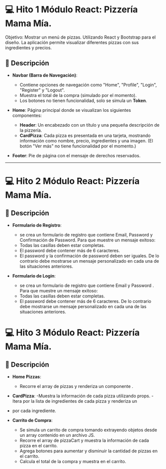 # 💻 Hito 1 Módulo React: Pizzería Mama Mía.

Objetivo: Mostrar un menú de pizzas. Utilizando React y Bootstrap para el diseño. La aplicación permite visualizar diferentes pizzas con sus ingredientes y precios.

## 📝 Descripción

- **Navbar (Barra de Navegación)**:
  - Contiene opciones de navegación como "Home", "Profile", "Login", "Register" y "Logout".
  - Muestra el total de la compra (simulado por el momento).
  - Los botones no tienen funcionalidad, solo se simula un **Token**.

- **Home**: Página principal donde se visualizan los siguientes componentes:
  - **Header**: Un encabezado con un título y una pequeña descripción de la pizzería.
  - **CardPizza**: Cada pizza es presentada en una tarjeta, mostrando información como nombre, precio, ingredientes y una imagen. (El botón "Ver más" no tiene funcionalidad por el momento.)

- **Footer**: Pie de página con el mensaje de derechos reservados.

---

# 💻 Hito 2 Módulo React: Pizzería Mama Mía.

## 📝 Descripción

- **Formulario de Registro**:
  - se crea un formulario de registro que contiene Email, Password y Confirmación de Password.
  Para que muestre un mensaje exitoso:
  - Todas las casillas deben estar completas.
  - El password debe contener más de 6 caracteres.
  - El password y la confirmación de password deben ser iguales.
  De lo contrario debe mostrarse un mensaje personalizado en cada una de las situaciones anteriores.

- **Formulario de Login**:
  - se crea un formulario de registro que contiene Email y Password .
  Para que muestre un mensaje exitoso:
  - Todas las casillas deben estar completas.
  - El password debe contener más de 6 caracteres.
    De lo contrario debe mostrarse un mensaje personalizado en cada una de las situaciones anteriores.

# 💻 Hito 3 Módulo React: Pizzería Mama Mía.

## 📝 Descripción

- **Home Pizzas**:
   - Recorre el array de pizzas y renderiza un componente <CardPizza />.


- **CardPizza**:
  -Muestra la información de cada pizza utilizando props.
  -Itera por la lista de ingredientes de cada pizza y renderiza un <li> por cada ingrediente.



- **Carrito de Compra**:
  - Se simula un carrito de compra tomando extrayendo objetos desde un array contenido en un archivo JS.
  - Recorre el array de pizzaCart y muestra la información de cada pizza en el carrito.
  - Agrega botones para aumentar y disminuir la cantidad de pizzas en el carrito.
  - Calcula el total de la compra y muestra en el carrito.




